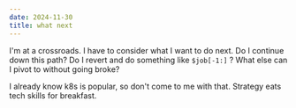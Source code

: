 ```yaml
---
date: 2024-11-30
title: what next
---
```


I'm at a crossroads. I have to consider what I want to do next. Do I continue down this path? Do I revert and do something like `$job[-1:]` ? What else can I pivot to without going broke?

I already know k8s is popular, so don't come to me with that. Strategy eats tech skills for breakfast.